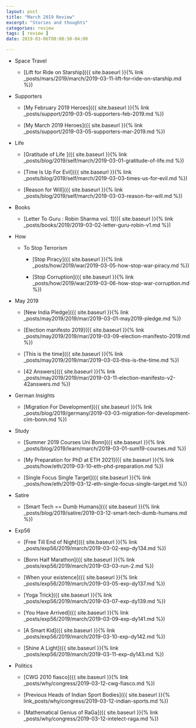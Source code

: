 ```yaml
---
layout: post
title: "March 2019 Review"
excerpt: "Stories and thoughts"
categories: review
tags: [ review ]
date: 2019-03-06T08:08:50-04:00

---
```


  * Space Travel

    * [Lift for Ride on Starship]({{ site.baseurl }}{% link _posts/mars/2019/march/2019-03-11-lift-for-ride-on-starship.md %})

  * Supporters

    * [My February 2019 Heroes]({{ site.baseurl }}{% link _posts/support/2019-03-05-supporters-feb-2019.md %})

    * [My March 2019 Heroes]({{ site.baseurl }}{% link _posts/support/2019-03-05-supporters-mar-2019.md %})

  * Life

      * [Gratitude of Life ]({{ site.baseurl }}{% link _posts/blog/2019/self/march/2019-03-01-gratitude-of-life.md %})

      * [Time Is Up For Evil]({{ site.baseurl }}{% link _posts/blog/2019/self/march/2019-03-03-times-us-for-evil.md %})

      * [Reason for Will]({{ site.baseurl }}{% link _posts/blog/2019/self/march/2019-03-03-reason-for-will.md %})


  * Books
    * [Letter To Guru : Robin Sharma vol. 1]({{ site.baseurl }}{% link _posts/books/2019/2019-03-02-letter-guru-robin-v1.md %})

  * How
    * To Stop Terrorism
        * [Stop Piracy]({{ site.baseurl }}{% link _posts/how/2019/war/2019-03-05-how-stop-war-piracy.md %})

        * [Stop Corruption]({{ site.baseurl }}{% link _posts/how/2019/war/2019-03-06-how-stop-war-corruption.md %})

  * May 2019
    * [New India Pledge]({{ site.baseurl }}{% link _posts/may2019/2019/mar/2019-03-01-may2019-pledge.md  %})

    * [Election manifesto 2019]({{ site.baseurl }}{% link _posts/may2019/2019/mar/2019-03-09-election-manifesto-2019.md %})

    * [This is the time]({{ site.baseurl }}{% link _posts/may2019/2019/mar/2019-03-03-this-is-the-time.md %})

    * [42 Answers]({{ site.baseurl }}{% link _posts/may2019/2019/mar/2019-03-11-election-manifesto-v2-42answers.md %})

  * German Insights

     * [Migration For Development]({{ site.baseurl }}{% link _posts/blog/2019/germany/2019-03-03-migration-for-development-cim-bonn.md %})    

  * Study

    * [Summer 2019 Courses Uni Bonn]({{ site.baseurl }}{% link _posts/blog/2019/learn/march/2019-03-01-sum19-courses.md %})

    * [My Preparation for PhD at ETH 2021]({{ site.baseurl }}{% link _posts/how/eth/2019-03-10-eth-phd-preparation.md %})

    * [Single Focus Single Target]({{ site.baseurl }}{% link _posts/how/eth/2019-03-12-eth-single-focus-single-target.md %})


  * Satire

    * [Smart Tech == Dumb Humans]({{ site.baseurl }}{% link _posts/blog/2019/satire/2019-03-12-smart-tech-dumb-humans.md %})

  * Exp56
    * [Free Till End of Night]({{ site.baseurl }}{% link _posts/exp56/2019/march/2019-03-02-exp-dy134.md %})  

    * [Bonn Half Marathon]({{ site.baseurl }}{% link _posts/exp56/2019/march/2019-03-03-run-2.md %})  

    * [When your existence]({{ site.baseurl }}{% link _posts/exp56/2019/march/2019-03-05-exp-dy137.md %})

    * [Yoga Trick]({{ site.baseurl }}{% link _posts/exp56/2019/march/2019-03-07-exp-dy139.md %})  

    * [You Have Arrived]({{ site.baseurl }}{% link _posts/exp56/2019/march/2019-03-09-exp-dy141.md %})  

    * [A Smart Kid]({{ site.baseurl }}{% link _posts/exp56/2019/march/2019-03-10-exp-dy142.md %})  

    * [Shine A Light]({{ site.baseurl }}{% link _posts/exp56/2019/march/2019-03-11-exp-dy143.md %})

  * Politics
    * [CWG 2010 fiasco]({{ site.baseurl }}{% link _posts/why/congress/2019-03-12-cwg-fiasco.md %})

    * [Previous Heads of Indian Sport Bodies]({{ site.baseurl }}{% link_posts/why/congress/2019-03-12-indian-sports.md  %})

    * [Mathematical Genius of RaGa]({{ site.baseurl }}{% link _posts/why/congress/2019-03-12-intelect-raga.md %})
